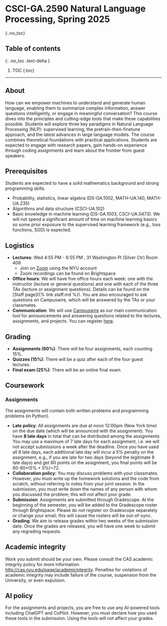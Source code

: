 # CSCI-GA.2590 Natural Language Processing, Spring 2025 
{:.no_toc}

## Table of contents
{: .no_toc .text-delta }

1. TOC
{:toc}

---

## About

How can we empower machines to understand and generate human language, enabling them to summarize complex information, answer questions intelligently, or engage in meaningful conversation? This course dives into the principles and cutting-edge tools that make these capabilities possible. Students will explore three key paradigms in Natural Language Processing (NLP): supervised learning, the pretrain-then-finetune approach, and the latest advances in large language models. The course combines theoretical foundations with practical applications.
Students are expected to engage with research papers, gain hands-on experience through coding assignments and learn about the frontier from guest speakers.


## Prerequisites

Students are expected to have a solid mathematics background and strong programming skills.

- Probability, statistics, linear algebra (DS-GA.1002, MATH-UA.140, MATH-UA.235)
- Algorithms and data structure (CSCI-UA.102)
- Basic knowledge in machine learning (DS-GA.1003, CSCI-UA.0473). We will not spend a significant amount of time on machine learning basics so some prior exposure to the supervised learning framework (e.g., loss functions, SGD) is expected.

## Logistics

- **Lectures**: Wed 4:55 PM - 6:55 PM , 31 Washington Pl (Silver Ctr) Room 408 
  - Join on [Zoom](https://nyu.zoom.us/j/97109923649) using the NYU account
  - Zoom recordings can be found on Brightspace
- **Office hours**: We will have five office hours each week: one with the instructor (lecture or general questions) and one with each of the three TAs (lecture or assignment questions). Details can be found on the [Staff page]({% link staff.md %}). You are also encouraged to ask questions on Campuswire, which will be answered by the TAs or your classmates.
- **Communication**: We will use [Campuswire](https://campuswire.com/c/GDE4D5420/feed) as our main communication tool for announcements and answering questions related to the lectures, assignments, and projects. You can register [here](https://campuswire.com/p/GDE4D5420).

## Grading

- **Assignments (60%)**: There will be four assignments, each counting 15%.
- **Quizzes (15%)**: There will be a quiz after each of the four guest lectures.
- **Final exam (25%)**: There will be an online final exam.

## Coursework
### Assignments
The assignments will contain both written problems and programming problems (in Python).

- **Late policy**: All assignments are due at noon 12:00pm (New York time) on the due date (which will be announced with the assignment). You have **8 late days** in total that can be distributed among the assignments. You may use a maximum of 7 late days for each assignment, i.e. we will not accept submissions a week after the deadline. Once you have used all 8 late days, each additional late day will incur a 5% penalty on the assignment, e.g., if you are late for two days (beyond the legitimate 8 late days) and get 80 points on the assignment, you final points will be 80-80*(5% + 5%)=72.
- **Collaboration policy**: You may discuss problems with your classmates. However, you must write up the homework solutions and the code from scratch, without referring to notes from your joint session. In the submission, you must write down the names of any person with whom you discussed the problem; this will not affect your grade.
- **Submission**: Assignments are submitted through Gradescope. At the beginning of the semester, you will be added to the Gradescope roster through Brightspace. Please do not register on Gradescope separately or change your email; this will cause the rosters will be out-of-sync. 
- **Grading**: We aim to release grades within two weeks of the submission date. Once the grades are released, you will have one week to submit any regrading requests.

## Academic integrity
Work you submit should be your own. Please consult the CAS academic integrity policy for more information: http://cas.nyu.edu/page/academicintegrity.  Penalties for violations of academic integrity may include failure of the course, suspension from the University, or even expulsion.

## AI policy
For the assignments and projects, you are free to use any AI-powered tools including ChatGPT and CoPilot. However, you must declare how you used these tools in the submission. Using the tools will not affect your grades.
